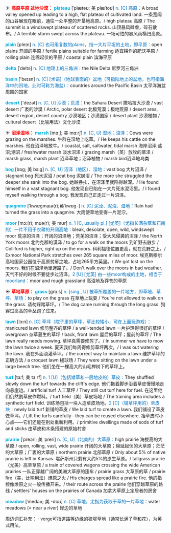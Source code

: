 ☀ <font color="red">**高原平原 盆地沙漠：**</font>
<font color="sky blue">**plateau**</font> [ˈplætəʊ; 美 plæˈtoʊ]
<font color="#0070c0">n. [C] 高原：</font>A broad valley opened up leading to a high, flat plateau of cultivated land. 一条宽阔的山谷展现在眼前，通往一处平整的开垦地高原。/ high plateau 高原 / The summit is a windswept plateau of scattered rocks. 山顶暴风肆虐，碎石散布。/ A terrible storm swept across the plateau. 一场可怕的暴风雨横扫高原。

<font color="sky blue">**plain**</font> [pleɪn] 
<font color="#0070c0">n. [C] 也可用复数的plains，指一大片平坦的土地，即平原：</font>open plains 开阔的平原 / fertile plains suitable for farming 适宜耕作的肥沃平原 / rolling plain 连绵起伏的平原 / coastal plain 滨海平原
           
<font color="sky blue">**delta**</font> [ˈdeltə]
<font color="#0070c0">n. [C] 地理上的三角洲：</font>the Nile Delta 尼罗河三角洲

<font color="sky blue">**basin**</font> ['beɪsn] 
<font color="#0070c0">n. [C] [术语]（地球表面的）盆地（可指陆地上的盆地，也可指海洋中的凹地，此时可称为海盆）：</font>countries around the Pacific Basin 太平洋海盆周围的国家

<font color="sky blue">**desert**</font> ['dezət] 
<font color="#0070c0">n. [C, U] 沙漠；荒漠：</font>the Sahara Desert 撒哈拉大沙漠 / vast desert 广袤的沙漠 / Arctic, polar desert 北极荒漠；极地荒原 / desert area, desert region, desert country 沙漠地区；沙漠国家 / desert plant 沙漠植物 / cultural desert（比喻用法）文化沙漠

☀ <font color="red">**沼泽湿地：**</font>
<font color="sky blue">**marsh**</font> [mɑ:ʃ; 美 mɑ:rʃ]
<font color="#0070c0">n. [C, U] 湿地；沼泽：</font>Cows were grazing on the marshes. 牛群在湿地上吃草。/ He keeps his cattle on the marshes. 他在沼泽地放牛。/ coastal, salt, saltwater, tidal marsh 海岸沼泽;盐沼;潮沼 / freshwater marsh 淡水沼泽 / grazing marsh（英）放牧的草泽 / marsh grass, marsh plant 沼泽草地；沼泽植物 / marsh bird沼泽地鸟类

<font color="sky blue">**bog**</font> [bɒg; 美 bɔ:g]
<font color="#0070c0">n. [C, U] 沼泽（地区）、湿地：</font>vast bog 大片沼泽 / stagnant bog 死水泥沼 / peat bog 泥炭沼 / The more she struggled the deeper she sank into the bog. 她越挣扎，在沼泽里就陷得越深。/ He found himself in a vast stagnant bog. 他发现自已陷在一大片死水泥沼里。/ I found myself walking through a bog. 我发现自己正走过一片沼泽。

<font color="sky blue">**quagmire**</font> [ˈkwægmaɪə(r);英ˈkwɒg-]
<font color="#0070c0">n. [C] 泥淖、泥沼、湿地：</font>Rain had turned the grass into a quagmire. 大雨使草地变得一片泥泞。

<font color="sky blue">**moor**</font> [mɔ:(r); mʊə(r); 美 mʊr]
<font color="#0070c0">n. 1 [C, usually pl.] [尤英]（尤指长满杂草和石南的）一片不用于农耕的开阔高地：</font>bleak, desolate, open, wild, windswept moor 荒凉的沼泽；开阔的沼泽地；荒芜的沼泽；受大风侵袭的沼泽 / the North York moors 北约克郡的漠泽 / to go for a walk on the moors 到旷野去散步 / Colliford is higher, right up on the moors. 科利福德位置更高，就在荒野之上。/ Exmoor National Park stretches over 265 square miles of moor. 埃克斯穆尔高地国家公园位于高原贫瘠之地，占地265平方英里。/ We got lost on the moors. 我们在沼泽地里迷路了。/ Don't walk over the moors in bad weather. 天气不好的时候不要徒步过沼泽。<font color="#0070c0">2 [U] [尤英] 由一些moor构成的土地，相当于moorland：</font>moor and rough grassland 高沼地及莽苍的草原

☀ <font color="red">**草地草原：**</font>
<font color="sky blue">**grass**</font> [ɡrɑːs]
<font color="#0070c0">n. [sing., U] 被草所覆盖的一片地方，即草地、草坪、草场：</font>to play on the grass 在草地上玩耍 / You’re not allowed to walk on the grass. 请勿踩踏草坪。/ The dog came running through the long grass. 狗穿过高高的草丛跑了过来。

<font color="sky blue">**lawn**</font> [lɔ:n]
<font color="#0070c0">n. [C] 草坪（院子里的草坪，草比较矮小，可在上面玩游戏）：</font>manicured lawn 修剪整齐的草坪 / a well-tended lawn 一片护理得很好的草坪 / overgrown 杂草蔓生的草坪 / back, front lawn 屋后的草坪；屋前的草坪 / The lawn really needs mowing. 草坪真需要修剪了。/ In summer we have to mow the lawn twice a week. 夏天我们每周得修剪草坪两次。/ I was out watering the lawn. 我在外面浇灌草坪。/ the correct way to maintain a lawn 维护草坪的正确方法 / a croquet lawn 槌球场 / They were sitting on the lawn under a large beech tree. 他们坐在一棵高大的山毛榉树下的草坪上。

<font color="sky blue">**turf**</font> [tɜ:f; 美 tɜ:rf]
<font color="#0070c0">n. 1 [U]（包括矮草和一层地皮的）草皮：</font>They shuffled slowly down the turf towards the cliff's edge. 他们拖着脚步沿着草皮慢慢地走向悬崖边。/ artificial turf 人工草坪 / They still cut turf here for fuel. 在这里他们仍然割草皮作燃料。/ turf field（美）草皮场地 / The training area includes a synthetic turf field. 训练场包括一块人造草皮场地。<font color="#0070c0">2 [C]（铺草坪用的）草皮块：</font>newly laid turf 新铺的草皮 / We laid turf to create a lawn. 我们铺设了草皮做草坪。/ Lift the turfs carefully--they can be reused elsewhere. 抬草皮时小心点——它们还能在别处重新利用。/ primitive dwellings made of sods of turf and sticks 由草皮和木条搭建的原始村舍

<font color="sky blue">**prairie**</font> [ˈpreəri; 美 ˈpreri]
<font color="#0070c0">n. [C, U]（北美的）大草原：</font>high prairie 海拔高的大草原 / open, rolling, vast, wide prairie 开阔的大草原；绵延起伏的大草原；茫茫的大草原；广袤的大草原 / northern prairie 北部草原 / Only about 5% of native prairie is left in Kansas. 堪萨斯州只剩有大约5%的原生草原。/ tallgrass prairie（尤美）高草草原 / a train of covered wagons crossing the wide American prairies —队正穿越广阔的美洲大草原的篷车 / prairie grass 大草原的草 / prairie fire（美，比喻用法）燎原之火 / His charges spread like a prairie fire. 他的指控像燎原之火一般传播开来。/ their route across the prairie 他们穿越草原的路线 / settlers' houses on the prairies of Canada 加拿大草原上定居者的房舍

<font color="sky blue">**meadow**</font> [ˈmedəʊ; 美 -doʊ]
<font color="#0070c0">n. [C] 草地，尤指为获取干草的一片草地：</font>water meadows (= near a river) 岸边的草地

周边词汇补充：
· verge可指道路等边缘的狭窄草地（通常长满了草和花），为英式用法。
